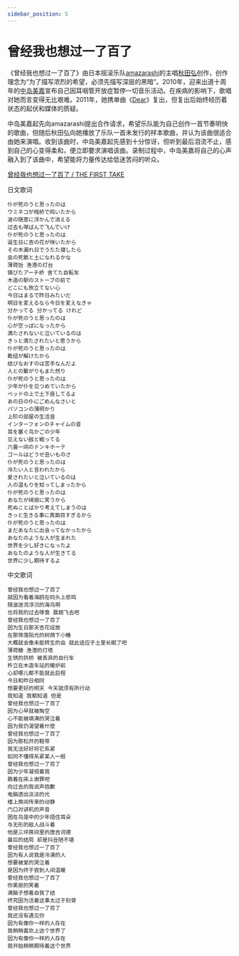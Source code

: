 ```yaml
---
sidebar_position: 5
---
```

# 曾经我也想过一了百了

《曾经我也想过一了百了》由日本摇滚乐队[amazarashi](https://baike.baidu.com/item/amazarashi/2005997?fromModule=lemma_inlink)的主唱[秋田弘](https://baike.baidu.com/item/秋田弘/53759441?fromModule=lemma_inlink)创作，创作理念为“为了描写浓烈的希望，必须先描写深层的黑暗”。2010年，迎来出道十周年的[中岛美嘉](https://baike.baidu.com/item/中岛美嘉/326959?fromModule=lemma_inlink)宣布自己因耳咽管开放症暂停一切音乐活动。在疾病的影响下，歌唱对她而言变得无比艰难。2011年，她携单曲《[Dear](https://baike.baidu.com/item/Dear/1110446?fromModule=lemma_inlink)》复出，但复出后始终经历着状态的起伏和媒体的质疑。

中岛美嘉起先向amazarashi提出合作请求，希望乐队能为自己创作一首节奏明快的歌曲，但随后秋田弘向她播放了乐队一首未发行的样本歌曲，并认为该曲很适合由她来演唱。收到该曲时，中岛美嘉起先感到十分惊讶，但听到最后泪流不止，感到自己的心变得柔和，便立即要求演唱该曲。录制过程中，中岛美嘉将自己的心声融入到了该曲中，希望能将力量传达给低迷苦闷的听众。

[曾经我也想过一了百了 / THE FIRST TAKE](https://www.bilibili.com/video/BV1fL41157VM)

日文歌词

```
仆が死のうと思ったのは         
ウミネコが桟桥で鸣いたから
波の随意に浮かんで消える
过去も啄ばんで飞んでいけ
仆が死のうと思ったのは
诞生日に杏の花が咲いたから
その木漏れ日でうたた寝したら
虫の死骸と土になれるかな
薄荷饴 渔港の灯台
锖びたアーチ桥 舍てた自転车
木造の駅のストーブの前で
どこにも旅立てない心
今日はまるで昨日みたいだ
明日を変えるなら今日を変えなきゃ
分かってる 分かってる けれど
仆が死のうと思ったのは
心が空っぽになったから
満たされないと泣いているのは
きっと満たされたいと愿うから
仆が死のうと思ったのは
靴纽が解けたから
结びなおすのは苦手なんだよ
人との繋がりもまた然り
仆が死のうと思ったのは
少年が仆を见つめていたから
ベッドの上で土下座してるよ
あの日の仆にごめんなさいと
パソコンの薄明かり
上阶の部屋の生活音
インターフォンのチャイムの音
耳を塞ぐ鸟かごの少年
见えない敌と戦ってる
六畳一间のドンキホーテ
ゴールはどうせ丑いものさ
仆が死のうと思ったのは
冷たい人と言われたから
爱されたいと泣いているのは
人の温もりを知ってしまったから
仆が死のうと思ったのは
あなたが绮丽に笑うから
死ぬことばかり考えてしまうのは
きっと生きる事に真面目すぎるから
仆が死のうと思ったのは
まだあなたに出会ってなかったから
あなたのような人が生まれた
世界を少し好きになったよ
あなたのような人が生きてる
世界に少し期待するよ
```

中文歌词

```
曾经我也想过一了百了
就因为看着海鸥在码头上悲鸣
随波逐流浮沉的海鸟啊
也将我的过去啄食 展翅飞去吧
曾经我也想过一了百了
因为生日那天杏花绽放
在那筛落阳光的树荫下小睡
大概就会像未能转生的虫 就此适应于土里长眠了吧
薄荷糖 渔港的灯塔
生锈的拱桥 被丢弃的自行车
杵立在木造车站的暖炉前
心却哪儿都不能就此启程
今日和昨日相同
想要更好的明天 今天就须有所行动
我知道 我都知道 但是
曾经我也想过一了百了
因为心早就被掏空
心不能被填满的哭泣着
因为我仍渴望着什麼
曾经我也想过一了百了
因为那松开的鞋带
我无法好好将它系紧
如同不懂得系紧某人一般
曾经我也想过一了百了
因为少年凝视着我
跪着在床上谢罪吧
向过去的我说声抱歉
电脑透出淡淡的光
楼上房间传来的动静
门口对讲机的声音
困在鸟笼中的少年捂住耳朵
与无形的敌人战斗着
他是三坪房间里的唐吉诃德
最后的结局 却是抖丑陋不堪
曾经我也想过一了百了
因为有人说我是冷漠的人
想要被爱的哭泣着
是因为终于尝到人间温暖
曾经我也想过一了百了
你美丽的笑着
满脑子想着自我了结
终究因为活着这事太过于刻骨
曾经我也想过一了百了
我还没有遇见你
因为有像你一样的人存在
我稍稍喜欢上这个世界了
因为有像你一样的人存在
我开始稍稍期待着这个世界
```

